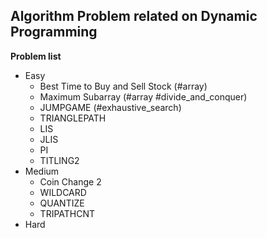 ## Algorithm Problem related on Dynamic Programming

**Problem list**
* Easy
	* Best Time to Buy and Sell Stock (\#array)
	* Maximum Subarray (\#array \#divide\_and\_conquer)
	* JUMPGAME (\#exhaustive\_search)
	* TRIANGLEPATH
	* LIS
	* JLIS
	* PI
	* TITLING2
* Medium
	* Coin Change 2
	* WILDCARD
	* QUANTIZE
	* TRIPATHCNT
* Hard